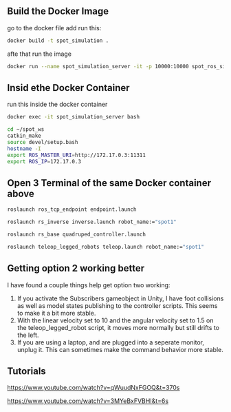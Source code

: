 
## Build the Docker Image
go to the docker file add run this:

```sh
docker build -t spot_simulation .
```


afte that run the image

```sh
docker run --name spot_simulation_server -it -p 10000:10000 spot_ros_simulation 
```


## Insid ethe Docker Container
run this inside the docker container
```sh
docker exec -it spot_simulation_server bash
```

```sh
cd ~/spot_ws
catkin_make
source devel/setup.bash
hostname -I
export ROS_MASTER_URI=http://172.17.0.3:11311
export ROS_IP=172.17.0.3
```



## Open 3 Terminal of the same Docker container above
```sh
roslaunch ros_tcp_endpoint endpoint.launch
```

```sh
roslaunch rs_inverse inverse.launch robot_name:="spot1"
```

```sh
roslaunch rs_base quadruped_controller.launch
```

```sh
roslaunch teleop_legged_robots teleop.launch robot_name:="spot1"
```

## Getting option 2 working better

I have found a couple things help get option two working:

1. If you activate the Subscribers gameobject in Unity, I have foot collisions as well as model states publishing to the controller scripts. This seems to make it a bit more stable.
2. With the linear velocity set to 10 and the angular velocity set to 1.5 on the teleop_legged_robot script, it moves more normally but still drifts to the left. 
3. If you are using a laptop, and are plugged into a seperate monitor, unplug it. This can sometimes make the command behavior more stable. 



## Tutorials
https://www.youtube.com/watch?v=qWuudNxFGOQ&t=370s

https://www.youtube.com/watch?v=3MYeBxFVBHI&t=6s